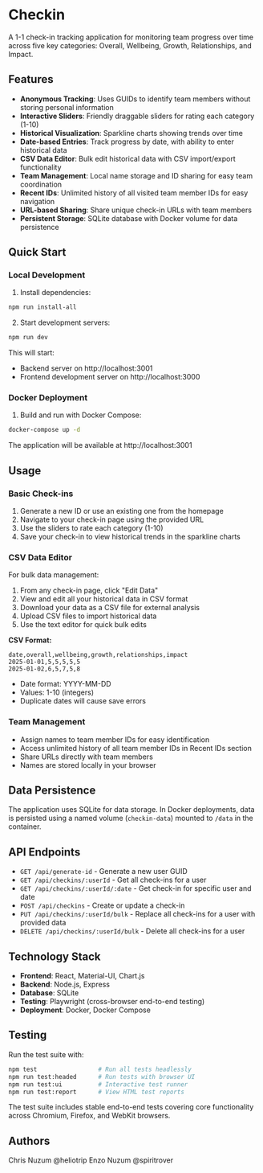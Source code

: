 # Checkin

A 1-1 check-in tracking application for monitoring team progress over time across five key categories: Overall, Wellbeing, Growth, Relationships, and Impact.

## Features

- **Anonymous Tracking**: Uses GUIDs to identify team members without storing personal information
- **Interactive Sliders**: Friendly draggable sliders for rating each category (1-10)
- **Historical Visualization**: Sparkline charts showing trends over time
- **Date-based Entries**: Track progress by date, with ability to enter historical data
- **CSV Data Editor**: Bulk edit historical data with CSV import/export functionality
- **Team Management**: Local name storage and ID sharing for easy team coordination
- **Recent IDs**: Unlimited history of all visited team member IDs for easy navigation
- **URL-based Sharing**: Share unique check-in URLs with team members
- **Persistent Storage**: SQLite database with Docker volume for data persistence

## Quick Start

### Local Development

1. Install dependencies:
```bash
npm run install-all
```

2. Start development servers:
```bash
npm run dev
```

This will start:
- Backend server on http://localhost:3001
- Frontend development server on http://localhost:3000

### Docker Deployment

1. Build and run with Docker Compose:
```bash
docker-compose up -d
```

The application will be available at http://localhost:3001

## Usage

### Basic Check-ins

1. Generate a new ID or use an existing one from the homepage
2. Navigate to your check-in page using the provided URL
3. Use the sliders to rate each category (1-10)
4. Save your check-in to view historical trends in the sparkline charts

### CSV Data Editor

For bulk data management:

1. From any check-in page, click "Edit Data"
2. View and edit all your historical data in CSV format
3. Download your data as a CSV file for external analysis
4. Upload CSV files to import historical data
5. Use the text editor for quick bulk edits

**CSV Format:**
```
date,overall,wellbeing,growth,relationships,impact
2025-01-01,5,5,5,5,5
2025-01-02,6,5,7,5,8
```

- Date format: YYYY-MM-DD
- Values: 1-10 (integers)
- Duplicate dates will cause save errors

### Team Management

- Assign names to team member IDs for easy identification
- Access unlimited history of all team member IDs in Recent IDs section
- Share URLs directly with team members
- Names are stored locally in your browser

## Data Persistence

The application uses SQLite for data storage. In Docker deployments, data is persisted using a named volume (`checkin-data`) mounted to `/data` in the container.

## API Endpoints

- `GET /api/generate-id` - Generate a new user GUID
- `GET /api/checkins/:userId` - Get all check-ins for a user
- `GET /api/checkins/:userId/:date` - Get check-in for specific user and date
- `POST /api/checkins` - Create or update a check-in
- `PUT /api/checkins/:userId/bulk` - Replace all check-ins for a user with provided data
- `DELETE /api/checkins/:userId/bulk` - Delete all check-ins for a user

## Technology Stack

- **Frontend**: React, Material-UI, Chart.js
- **Backend**: Node.js, Express
- **Database**: SQLite
- **Testing**: Playwright (cross-browser end-to-end testing)
- **Deployment**: Docker, Docker Compose

## Testing

Run the test suite with:

```bash
npm test                 # Run all tests headlessly
npm run test:headed      # Run tests with browser UI
npm run test:ui          # Interactive test runner
npm run test:report      # View HTML test reports
```

The test suite includes stable end-to-end tests covering core functionality across Chromium, Firefox, and WebKit browsers.

## Authors

Chris Nuzum @heliotrip
Enzo Nuzum @spiritrover
